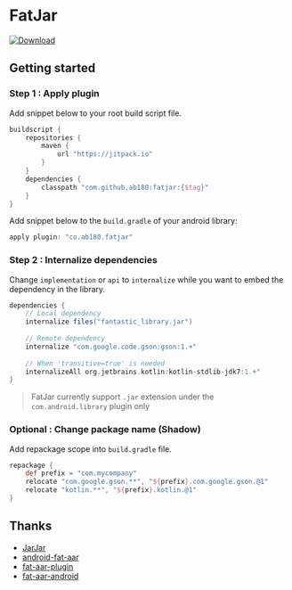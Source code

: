 # FatJar

[![Download](https://img.shields.io/maven-metadata/v?metadataUrl=https://sdk-download.airbridge.io/maven/co/ab180/fatjar/maven-metadata.xml)](https://sdk-download.airbridge.io/maven/co/ab180/fatjar/maven-metadata.xml)

## Getting started

### Step 1 : Apply plugin

Add snippet below to your root build script file.

```gradle
buildscript {
    repositories {
        maven {
            url "https://jitpack.io"
        }
    }
    dependencies {
        classpath "com.github.ab180:fatjar:{$tag}"
    }
}
```

Add snippet below to the `build.gradle` of your android library:

```gradle
apply plugin: "co.ab180.fatjar"
```

### Step 2 : Internalize dependencies

Change `implementation` or `api` to `internalize` while you want to embed the dependency in the library.

```gradle
dependencies {
    // Local dependency
    internalize files("fantastic_library.jar")
    
    // Remote dependency
    internalize "com.google.code.gson:gson:1.+"
    
    // When 'transitive=true' is needed
    internalizeAll org.jetbrains.kotlin:kotlin-stdlib-jdk7:1.+"
}
```

> FatJar currently support `.jar` extension under the `com.android.library` plugin only

### Optional : Change package name (Shadow)

Add repackage scope into `build.gradle` file.

```gradle
repackage {
    def prefix = "com.mycompany"
    relocate "com.google.gson.**", "${prefix}.com.google.gson.@1"
    relocate "kotlin.**", "${prefix}.kotlin.@1"
}
```

## Thanks

- [JarJar][1]
- [android-fat-aar][3]
- [fat-aar-plugin][4]
- [fat-aar-android][5]

[1]: https://code.google.com/archive/p/jarjar
[2]: https://github.com/johnrengelman/shadow
[3]: https://github.com/adwiv/android-fat-aar
[4]: https://github.com/Vigi0303/fat-aar-plugin
[5]: https://github.com/kezong/fat-aar-android
